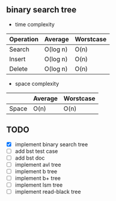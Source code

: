 ## binary search tree

* time complexity

|Operation|Average  |Worstcase|
|---------|---------|---------|
|Search	  |O(log n) |O(n)     |
|Insert	  |O(log n) |O(n)     |
|Delete	  |O(log n) |O(n)     |

* space complexity

|         |Average  |Worstcase|
|---------|---------|---------|
|Space	  |O(n)     |O(n)     |

## TODO
* [x] implement binary search tree
* [ ] add bst test case
* [ ] add bst doc
* [ ] implement avl tree
* [ ] implement b tree
* [ ] implement b+ tree
* [ ] implement lsm tree
* [ ] implement read-black tree
